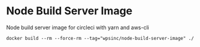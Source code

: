# Node Build Server Image

Node build server image for circleci with yarn and aws-cli

`docker build --rm --force-rm --tag="wpsinc/node-build-server-image" ./`